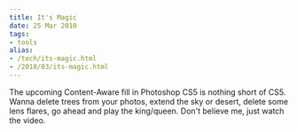 ```yaml
---
title: It's Magic
date: 25 Mar 2010
tags: 
- tools
alias:
- /tech/its-magic.html
- /2010/03/its-magic.html
---
```


The upcoming Content-Aware fill in Photoshop CS5 is nothing short of CS5. Wanna 
delete trees from your photos, extend the sky or desert, delete some lens flares, 
go ahead and play the king/queen. Don't believe me, just watch the video.

<div align="center">
    <object style="height: 344px; width: 425px"><param name="movie" value="http://www.youtube.com/v/NH0aEp1oDOI"><param name="allowFullScreen" value="true"><param name="allowScriptAccess" value="always"><embed src="http://www.youtube.com/v/NH0aEp1oDOI" type="application/x-shockwave-flash" allowfullscreen="true" allowscriptaccess="always" width="425" height="344"></object>
</div>